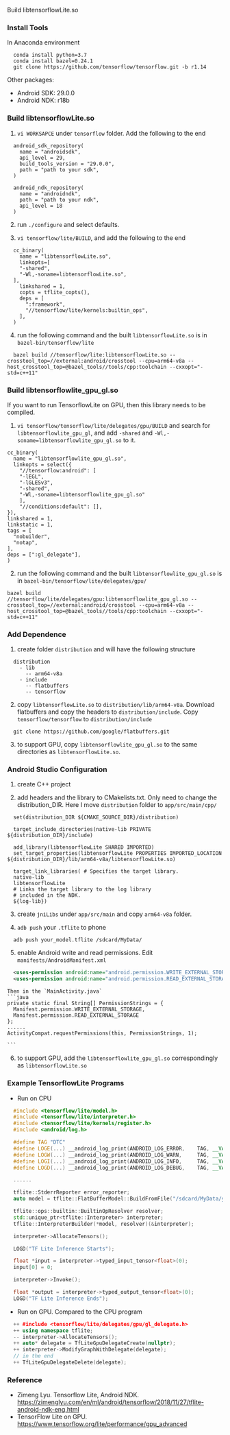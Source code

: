 Build libtensorflowLite.so

### Install Tools

In Anaconda environment
  ```
    conda install python=3.7
    conda install bazel=0.24.1
    git clone https://github.com/tensorflow/tensorflow.git -b r1.14
  ```

Other packages:
*    Android SDK: 29.0.0
*    Android NDK: r18b

### Build libtensorflowLite.so

1.  `vi WORKSAPCE` under `tensorflow` folder. Add the following to the end
  ```
    android_sdk_repository(
      name = "androidsdk",
      api_level = 29,
      build_tools_version = "29.0.0",
      path = "path to your sdk",
    )

    android_ndk_repository(
      name = "androidndk",
      path = "path to your ndk",
      api_level = 18
    )
  ```

2.  run `./configure` and select defaults.

3.  `vi tensorflow/lite/BUILD`, and add the following to the end
  ```
    cc_binary(
      name = "libtensorflowLite.so",
      linkopts=[
      "-shared",
      "-Wl,-soname=libtensorflowLite.so",
    ],
      linkshared = 1,
      copts = tflite_copts(),
      deps = [
        ":framework",
        "//tensorflow/lite/kernels:builtin_ops",
      ],
    )
  ```

4.  run the following command and the built `libtensorflowLite.so` is in `bazel-bin/tensorflow/lite`
  ```
    bazel build //tensorflow/lite:libtensorflowLite.so --crosstool_top=//external:android/crosstool --cpu=arm64-v8a --host_crosstool_top=@bazel_tools//tools/cpp:toolchain --cxxopt="-std=c++11"

  ```

### Build libtensorflowlite_gpu_gl.so
If you want to run TensorflowLite on GPU, then this library needs to be compiled.

1.  `vi tensorflow/tensorflow/lite/delegates/gpu/BUILD` and search for `libtensorflowlite_gpu_gl`, and add `-shared` and `-Wl,-soname=libtensorflowlite_gpu_gl.so` to it.
  ```
  cc_binary(
    name = "libtensorflowlite_gpu_gl.so",
    linkopts = select({
      "//tensorflow:android": [
      "-lEGL",
      "-lGLESv3",
      "-shared",
      "-Wl,-soname=libtensorflowlite_gpu_gl.so"
      ],
      "//conditions:default": [],
  }),
  linkshared = 1,
  linkstatic = 1,
  tags = [
    "nobuilder",
    "notap",
  ],
  deps = [":gl_delegate"],
  )
  ```

2.  run the following command and the built `libtensorflowlite_gpu_gl.so` is in `bazel-bin/tensorflow/lite/delegates/gpu/`
  ```
  bazel build //tensorflow/lite/delegates/gpu:libtensorflowlite_gpu_gl.so --crosstool_top=//external:android/crosstool --cpu=arm64-v8a --host_crosstool_top=@bazel_tools//tools/cpp:toolchain --cxxopt="-std=c++11"

  ```

### Add Dependence

1.  create folder `distribution` and will have the following structure
  ```
    distribution
      - lib
        -- arm64-v8a
      - include  
        -- flatbuffers
        -- tensorflow
  ```

2.  copy `libtensorflowLite.so` to `distribution/lib/arm64-v8a`. Download flatbuffers and copy the headers to `distribution/include`. Copy `tensorflow/tensorflow` to `distribution/include`
  ```
    git clone https://github.com/google/flatbuffers.git
  ```

3.  to support GPU, copy `libtensorflowlite_gpu_gl.so` to the same directories as `libtensorflowLite.so`.

### Android Studio Configuration

1.  create C++ project

2.  add headers and the library to CMakelists.txt. Only need to change the distribution_DIR. Here I move `distribution` folder to `app/src/main/cpp/`
  ```
    set(distribution_DIR ${CMAKE_SOURCE_DIR}/distribution)

    target_include_directories(native-lib PRIVATE ${distribution_DIR}/include)

    add_library(libtensorflowLite SHARED IMPORTED)
    set_target_properties(libtensorflowLite PROPERTIES IMPORTED_LOCATION ${distribution_DIR}/lib/arm64-v8a/libtensorflowLite.so)

    target_link_libraries( # Specifies the target library.
    native-lib
    libtensorflowLite
    # Links the target library to the log library
    # included in the NDK.
    ${log-lib})
  ```

3.  create `jniLibs` under `app/src/main` and copy `arm64-v8a` folder.

4.  `adb push` your `.tflite` to phone
  ```
    adb push your_model.tflite /sdcard/MyData/
  ```

5.  enable Android write and read permissions. Edit `manifests/AndroidManifest.xml`
   ```xml
     <uses-permission android:name="android.permission.WRITE_EXTERNAL_STORAGE" />
     <uses-permission android:name="android.permission.READ_EXTERNAL_STORAGE" />
   ```
    Then in the `MainActivity.java`
    ```java
    private static final String[] PermissionStrings = {
      Manifest.permission.WRITE_EXTERNAL_STORAGE,
      Manifest.permission.READ_EXTERNAL_STORAGE
    };
    ......
    ActivityCompat.requestPermissions(this, PermissionStrings, 1);

    ```
6.  to support GPU, add the `libtensorflowlite_gpu_gl.so` correspondingly as `libtensorflowLite.so`

### Example TensorflowLite Programs

*   Run on CPU
  ```c++
    #include <tensorflow/lite/model.h>
    #include <tensorflow/lite/interpreter.h>
    #include <tensorflow/lite/kernels/register.h>
    #include <android/log.h>

    #define TAG "DTC"
    #define LOGE(...) __android_log_print(ANDROID_LOG_ERROR,    TAG, __VA_ARGS__)
    #define LOGW(...) __android_log_print(ANDROID_LOG_WARN,     TAG, __VA_ARGS__)
    #define LOGI(...) __android_log_print(ANDROID_LOG_INFO,     TAG, __VA_ARGS__)
    #define LOGD(...) __android_log_print(ANDROID_LOG_DEBUG,    TAG, __VA_ARGS__)

    ......

    tflite::StderrReporter error_reporter;
    auto model = tflite::FlatBufferModel::BuildFromFile("/sdcard/MyData/your_model.tflite", &error_reporter);

    tflite::ops::builtin::BuiltinOpResolver resolver;
    std::unique_ptr<tflite::Interpreter> interpreter;
    tflite::InterpreterBuilder(*model, resolver)(&interpreter);

    interpreter->AllocateTensors();

    LOGD("TF Lite Inference Starts");

    float *input = interpreter->typed_input_tensor<float>(0);
    input[0] = 0;

    interpreter->Invoke();

    float *output = interpreter->typed_output_tensor<float>(0);
    LOGD("TF Lite Inference Ends");
  ```

*   Run on GPU. Compared to the CPU program
  ```c++
    ++ #include <tensorflow/lite/delegates/gpu/gl_delegate.h>
    ++ using namespace tflite;
    -- interpreter->AllocateTensors();
    ++ auto* delegate = TfLiteGpuDelegateCreate(nullptr);
    ++ interpreter->ModifyGraphWithDelegate(delegate);
    // in the end
    ++ TfLiteGpuDelegateDelete(delegate);
  ```

### Reference
*   Zimeng Lyu. Tensorflow Lite, Android NDK. <https://zimenglyu.com/en/ml/android/tensorflow/2018/11/27/tflite-android-ndk-eng.html>
*   TensorFlow Lite on GPU. <https://www.tensorflow.org/lite/performance/gpu_advanced>
